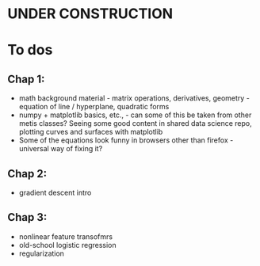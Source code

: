 # UNDER CONSTRUCTION

# To dos

## Chap 1: 
* math background material - matrix operations, derivatives, geometry -  equation of line / hyperplane, quadratic forms
* numpy + matplotlib basics, etc., - can some of this be taken from other metis classes?  Seeing some good content in shared data science repo, plotting curves and surfaces with matplotlib
* Some of the equations look funny in browsers other than firefox  - universal way of fixing it?

## Chap 2:
* gradient descent intro

## Chap 3: 
* nonlinear feature transofmrs
* old-school logistic regression
* regularization
